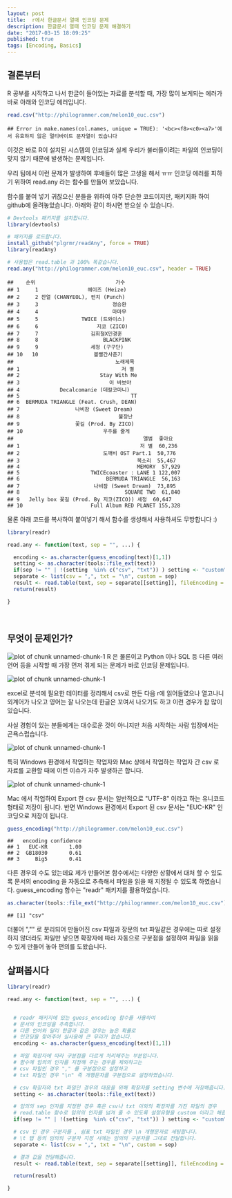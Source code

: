 ```yaml
---
layout: post
title:  r에서 한글문서 열때 인코딩 문제
description: 한글문서 열때 인코딩 문제 해결하기
date: "2017-03-15 18:09:25"
published: true
tags: [Encoding, Basics]
---
```


## 결론부터

R 공부를 시작하고 나서 한글이 들어있는 자료를 분석할 때, 가장 많이 보게되는 에러가 바로 아래와 인코딩 에러입니다.


```r
read.csv("http://philogrammer.com/melon10_euc.csv")
```

```
## Error in make.names(col.names, unique = TRUE): '<bc><f8><c0><a7>'에서 유효하지 않은 멀티바이트 문자열이 있습니다
```

이것은 바로 R이 설치된 시스템의 인코딩과 실제 우리가 불러들이려는 파일의 인코딩이 맞지 않기 때문에 발생하는 문제입니다.

우리 팀에서 이런 문제가 발생하여 후배들이 많은 고생을 해서 ㅠㅠ 인코딩 에러를 피하기 위하여 read.any 라는 함수를 만들어 보았습니다.

함수를 붙여 넣기 귀찮으신 분들을 위하여 아주 단순한 코드이지만, 패키지화 하여 github에 올려놓았습니다. 아래와 같이 하시면 받으실 수 있습니다.


```r
# Devtools 패키지를 설치합니다.
library(devtools)

# 패키지를 로드합니다.
install_github("plgrmr/readAny", force = TRUE)
library(readAny)

# 사용법은 read.table 과 100% 똑같습니다.
read.any("http://philogrammer.com/melon10_euc.csv", header = TRUE)
```

```
##    순위                          가수
## 1     1                헤이즈 (Heize)
## 2     2 찬열 (CHANYEOL), 펀치 (Punch)
## 3     3                        정승환
## 4     4                        마마무
## 5     5              TWICE (트와이스)
## 6     6                   지코 (ZICO)
## 7     7                 김희철X민경훈
## 8     8                     BLACKPINK
## 9     9                 세정 (구구단)
## 10   10                  볼빨간사춘기
##                                 노래제목
## 1                                 저 별 
## 2                          Stay With Me 
## 3                             이 바보야 
## 4             Decalcomanie (데칼코마니) 
## 5                                    TT 
## 6  BERMUDA TRIANGLE (Feat. Crush, DEAN) 
## 7                  나비잠 (Sweet Dream) 
## 8                                불장난 
## 9                  꽃길 (Prod. By ZICO) 
## 10                          우주를 줄게 
##                                          앨범  좋아요
## 1                                       저 별  60,236
## 2                           도깨비 OST Part.1  50,776
## 3                                      목소리  55,467
## 4                                      MEMORY  57,929
## 5                       TWICEcoaster : LANE 1 122,007
## 6                            BERMUDA TRIANGLE  56,163
## 7                        나비잠 (Sweet Dream)  73,895
## 8                                  SQUARE TWO  61,840
## 9   Jelly box 꽃길 (Prod. By 지코(ZICO)) 세정  60,647
## 10                      Full Album RED PLANET 155,328
```

물론 아래 코드를 복사하여 붙여넣기 해서 함수를 생성해서 사용하셔도 무방합니다 :)


```r
library(readr)

read.any <- function(text, sep = "", ...) {

  encoding <- as.character(guess_encoding(text)[1,1])
  setting <- as.character(tools::file_ext(text))
  if(sep != "" | !(setting  %in% c("csv", "txt")) ) setting <- "custom"
  separate <- list(csv = ",", txt = "\n", custom = sep)
  result <- read.table(text, sep = separate[[setting]], fileEncoding = encoding, ...)
  return(result)

}
```

<br/>

## 무엇이 문제인가?

![plot of chunk unnamed-chunk-1](/figure/source/encoding/2016-11-26-encoding/1.jpg)
R 은 물론이고 Python 이나 SQL 등 다른 여러 언어 등을 시작할 때 가장 먼저 겪게 되는 문제가 바로 인코딩 문제입니다. 

![plot of chunk unnamed-chunk-1](/figure/source/encoding/2016-11-26-encoding/2.png)

excel로 분석에 필요한 데이터를 정리해서 csv로 만든 다음 r에 읽어들였으나 열고나니 외계어가 나오고 영어는 잘 나오는데 한글은 꼬여서 나오기도 하고 이런 경우가 참 많이 있습니다.

사실 경험이 있는 분들에게는 대수로운 것이 아니지만 처음 시작하는 사람 입장에서는 곤욕스럽습니다.

![plot of chunk unnamed-chunk-1](/figure/source/encoding/2016-11-26-encoding/3.png)

특히 Windows 환경에서 작업하는 작업자와 Mac 상에서 작업하는 작업자 간 csv 로 자료를 교환할 때에 이런 이슈가 자주 발생하곤 합니다.

![plot of chunk unnamed-chunk-1](/figure/source/encoding/2016-11-26-encoding/5.png)

Mac 에서 작업하여 Export 한 csv 문서는 일반적으로 "UTF-8" 이라고 하는 유니코드 형태로 저장이 됩니다. 반면 Windows 환경에서 Export 된 csv 문서는 "EUC-KR" 인코딩으로 저장이 됩니다.



```r
guess_encoding("http://philogrammer.com/melon10_euc.csv")
```

```
##   encoding confidence
## 1   EUC-KR       1.00
## 2  GB18030       0.61
## 3     Big5       0.41
```

다른 경우의 수도 있는데요 제가 만들어본 함수에서는 다양한 상황에서 대처 할 수 있도록 문서의 encoding 을 자동으로 추측해서 파일을 읽을 때 지정될 수 있도록 하였습니다. guess_encoding 함수는 "readr" 패키지를 활용하였습니다.


```r
as.character(tools::file_ext("http://philogrammer.com/melon10_euc.csv"))
```

```
## [1] "csv"
```

더불어 ","" 로 분리되어 만들어진 csv 파일과 장문의 txt 파일같은 경우에는 따로 설정하지 않더라도 파일만 넣으면 확장자에 따라 자동으로 구분점을 설정하여 파일을 읽을 수 있게 만들어 놓아 편의를 도왔습니다. 

## 살펴봅시다


```r
library(readr)

read.any <- function(text, sep = "", ...) {


  # readr 패키지에 있는 guess_encoding 함수를 사용하여
  # 문서의 인코딩을 추측합니다.
  # 다른 언어와 달리 한글과 같은 경우는 높은 확률로
  # 인코딩을 찾아주어 실사용에 큰 무리가 없습니다.
  encoding <- as.character(guess_encoding(text)[1,1])

  # 파일 확장자에 따라 구분점을 다르게 처리해주는 부분입니다.
  # 함수에 임의의 인자를 지정해 주는 경우를 제외하고는
  # csv 파일인 경우 "," 를 구분점으로 설정하고
  # txt 파일인 경우 "\n" 즉 개행문자를 구분점으로 설정하였습니다.

  # csv 확장자와 txt 파일인 경우의 대응을 위해 확장자를 setting 변수에 저장해줍니다.
  setting <- as.character(tools::file_ext(text))

  # 임의의 sep 인자를 지정한 경우 혹은 csv나 txt 이외의 확장자를 가진 파일의 경우
  # read.table 함수로 임의의 인자를 넘겨 줄 수 있도록 설정유형을 custom 이라고 해줍니다.
  if(sep != "" | !(setting  %in% c("csv", "txt")) ) setting <- "custom"

  # csv 인 경우 구분자를 , 쉼표 txt 파일인 경우 \n 개행문자로 세팅합니다.
  # \t 탭 등의 임의의 구분자 지정 시에는 임의의 구분자를 그대로 전달합니다.
  separate <- list(csv = ",", txt = "\n", custom = sep)

  # 결과 값을 전달해줍니다.
  result <- read.table(text, sep = separate[[setting]], fileEncoding = encoding, ...)

  return(result)

}
```


